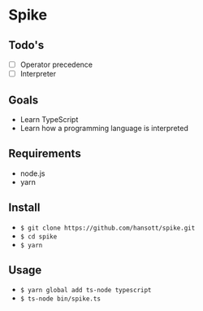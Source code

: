 # Spike

## Todo's

* [ ] Operator precedence
* [ ] Interpreter

## Goals

* Learn TypeScript
* Learn how a programming language is interpreted

## Requirements

* node.js
* yarn

## Install

* `$ git clone https://github.com/hansott/spike.git`
* `$ cd spike`
* `$ yarn`

## Usage

* `$ yarn global add ts-node typescript`
* `$ ts-node bin/spike.ts`
